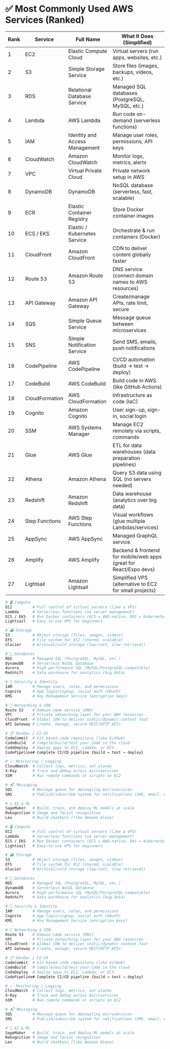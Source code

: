 # ✅ Most Commonly Used AWS Services (Ranked)
| Rank | Service       | Full Name                        | What It Does (Simplified)                                          |
|------|---------------|----------------------------------|---------------------------------------------------------------------|
| 1    | EC2           | Elastic Compute Cloud            | Virtual servers (run apps, websites, etc.)                         |
| 2    | S3            | Simple Storage Service           | Store files (images, backups, videos, etc.)                        |
| 3    | RDS           | Relational Database Service      | Managed SQL databases (PostgreSQL, MySQL, etc.)                    |
| 4    | Lambda        | AWS Lambda                       | Run code on-demand (serverless functions)                          |
| 5    | IAM           | Identity and Access Management   | Manage user roles, permissions, API keys                           |
| 6    | CloudWatch    | Amazon CloudWatch                | Monitor logs, metrics, alerts                                      |
| 7    | VPC           | Virtual Private Cloud            | Private network setup in AWS                                       |
| 8    | DynamoDB      | DynamoDB                         | NoSQL database (serverless, fast, scalable)                        |
| 9    | ECR           | Elastic Container Registry       | Store Docker container images                                      |
| 10   | ECS / EKS     | Elastic / Kubernetes Service     | Orchestrate & run containers (Docker)                             |
| 11   | CloudFront    | Amazon CloudFront                | CDN to deliver content globally faster                             |
| 12   | Route 53      | Amazon Route 53                  | DNS service (connect domain names to AWS resources)                |
| 13   | API Gateway   | Amazon API Gateway               | Create/manage APIs, rate limit, secure                             |
| 14   | SQS           | Simple Queue Service             | Message queue between microservices                                |
| 15   | SNS           | Simple Notification Service      | Send SMS, emails, push notifications                               |
| 16   | CodePipeline  | AWS CodePipeline                 | CI/CD automation (build → test → deploy)                           |
| 17   | CodeBuild     | AWS CodeBuild                    | Build code in AWS (like GitHub Actions)                            |
| 18   | CloudFormation| AWS CloudFormation               | Infrastructure as code (IaC)                                       |
| 19   | Cognito       | Amazon Cognito                   | User sign-up, sign-in, social login                                |
| 20   | SSM           | AWS Systems Manager              | Manage EC2 remotely via scripts, commands                          |
| 21   | Glue          | AWS Glue                         | ETL for data warehouses (data preparation pipelines)               |
| 22   | Athena        | Amazon Athena                    | Query S3 data using SQL (no servers needed)                        |
| 23   | Redshift      | Amazon Redshift                  | Data warehouse (analytics over big data)                           |
| 24   | Step Functions| AWS Step Functions               | Visual workflows (glue multiple Lambdas/services)                  |
| 25   | AppSync       | AWS AppSync                      | Managed GraphQL service                                            |
| 26   | Amplify       | AWS Amplify                      | Backend & frontend for mobile/web apps (great for React/Expo devs)|
| 27   | Lightsail     | Amazon Lightsail                 | Simplified VPS (alternative to EC2 for small projects)             |

```bash
# 🖥️ Compute
EC2         # Full control of virtual servers (like a VPS)
Lambda      # Serverless functions (no server management)
ECS / EKS   # Run Docker containers (ECS = AWS-native, EKS = Kubernetes)
Lightsail   # Easy-to-use VPS for beginners

# 🗃️ Storage
S3          # Object storage (files, images, videos)
EFS         # File system for EC2 (shared, scalable)
Glacier     # Archival/cold storage (low-cost, slow retrieval)

# 🧠 Databases
RDS         # Managed SQL (PostgreSQL, MySQL, etc.)
DynamoDB    # Serverless NoSQL database
Aurora      # High-performance SQL (MySQL/PostgreSQL-compatible)
Redshift    # Data warehouse for analytics (big data)

# 🔐 Security & Identity
IAM         # Manage users, roles, and permissions
Cognito     # App login/signup, social auth (OAuth)
KMS         # Key Management Service (encryption keys)

# 📡 Networking & CDN
Route 53    # Domain name service (DNS)
VPC         # Private networking layer for your AWS resources
CloudFront  # Global CDN to deliver static/dynamic content fast
API Gateway # Create, manage, secure REST/HTTP APIs

# 📦 DevOps / CI-CD
CodeCommit  # Git-based code repository (like GitHub)
CodeBuild   # Compile/build/test your code in the cloud
CodeDeploy  # Deploy apps to EC2, Lambda, or ECS
CodePipeline# Complete CI/CD pipeline (build → test → deploy)

# 📈 Monitoring / Logging
CloudWatch  # Collect logs, metrics, set alarms
X-Ray       # Trace and debug across microservices
SSM         # Run remote commands or scripts on EC2

# 📬 Messaging
SQS         # Message queue for decoupling microservices
SNS         # Publish/subscribe system for notifications (SMS, email, etc.)

# 🧬 AI & ML
SageMaker   # Build, train, and deploy ML models at scale
Rekognition # Image and facial recognition
Lex         # Build chatbots (like Amazon Alexa)
```
```bash
# 🖥️ Compute
EC2         # Full control of virtual servers (like a VPS)
Lambda      # Serverless functions (no server management)
ECS / EKS   # Run Docker containers (ECS = AWS-native, EKS = Kubernetes)
Lightsail   # Easy-to-use VPS for beginners

# 🗃️ Storage
S3          # Object storage (files, images, videos)
EFS         # File system for EC2 (shared, scalable)
Glacier     # Archival/cold storage (low-cost, slow retrieval)

# 🧠 Databases
RDS         # Managed SQL (PostgreSQL, MySQL, etc.)
DynamoDB    # Serverless NoSQL database
Aurora      # High-performance SQL (MySQL/PostgreSQL-compatible)
Redshift    # Data warehouse for analytics (big data)

# 🔐 Security & Identity
IAM         # Manage users, roles, and permissions
Cognito     # App login/signup, social auth (OAuth)
KMS         # Key Management Service (encryption keys)

# 📡 Networking & CDN
Route 53    # Domain name service (DNS)
VPC         # Private networking layer for your AWS resources
CloudFront  # Global CDN to deliver static/dynamic content fast
API Gateway # Create, manage, secure REST/HTTP APIs

# 📦 DevOps / CI-CD
CodeCommit  # Git-based code repository (like GitHub)
CodeBuild   # Compile/build/test your code in the cloud
CodeDeploy  # Deploy apps to EC2, Lambda, or ECS
CodePipeline# Complete CI/CD pipeline (build → test → deploy)

# 📈 Monitoring / Logging
CloudWatch  # Collect logs, metrics, set alarms
X-Ray       # Trace and debug across microservices
SSM         # Run remote commands or scripts on EC2

# 📬 Messaging
SQS         # Message queue for decoupling microservices
SNS         # Publish/subscribe system for notifications (SMS, email, etc.)

# 🧬 AI & ML
SageMaker   # Build, train, and deploy ML models at scale
Rekognition # Image and facial recognition
Lex         # Build chatbots (like Amazon Alexa)
```
